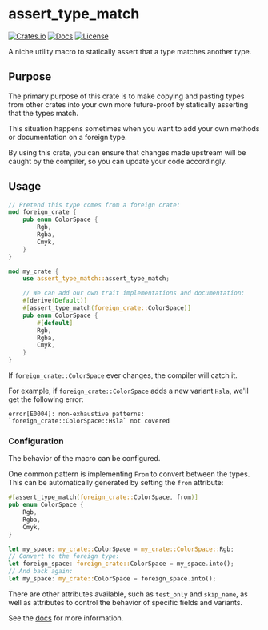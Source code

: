 # assert_type_match

[![Crates.io](https://img.shields.io/crates/v/assert_type_match)](https://crates.io/crates/assert_type_match)
[![Docs](https://img.shields.io/docsrs/assert_type_match)](https://docs.rs/assert_type_match/)
[![License](https://img.shields.io/crates/l/assert_type_match)](./LICENSE.md)

A niche utility macro to statically assert that a type matches another type.

## Purpose

The primary purpose of this crate is to make copying and pasting types from
other crates into your own more future-proof by statically asserting that the
types match.

This situation happens sometimes when you want to add your own methods or documentation
on a foreign type.

By using this crate, you can ensure that changes made upstream will be caught
by the compiler, so you can update your code accordingly.

## Usage

```rust
// Pretend this type comes from a foreign crate:
mod foreign_crate {
    pub enum ColorSpace {
        Rgb,
        Rgba,
        Cmyk,
    }
}

mod my_crate {
    use assert_type_match::assert_type_match;

    // We can add our own trait implementations and documentation:
    #[derive(Default)]
    #[assert_type_match(foreign_crate::ColorSpace)]
    pub enum ColorSpace {
        #[default]
        Rgb,
        Rgba,
        Cmyk,
    }
}
```

If `foreign_crate::ColorSpace` ever changes, the compiler will catch it.

For example, if `foreign_crate::ColorSpace` adds a new variant `Hsla`, we'll get the following error:

```
error[E0004]: non-exhaustive patterns: `foreign_crate::ColorSpace::Hsla` not covered
```

### Configuration

The behavior of the macro can be configured.

One common pattern is implementing `From` to convert between the types.
This can be automatically generated by setting the `from` attribute:

```rust
#[assert_type_match(foreign_crate::ColorSpace, from)]
pub enum ColorSpace {
    Rgb,
    Rgba,
    Cmyk,
}

let my_space: my_crate::ColorSpace = my_crate::ColorSpace::Rgb;
// Convert to the foreign type:
let foreign_space: foreign_crate::ColorSpace = my_space.into();
// And back again:
let my_space: my_crate::ColorSpace = foreign_space.into();
```

There are other attributes available, such as `test_only` and `skip_name`,
as well as attributes to control the behavior of specific fields and variants.

See the [docs](https://docs.rs/assert_type_match/) for more information.